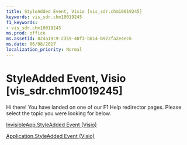 ```yaml
---
title: StyleAdded Event, Visio [vis_sdr.chm10019245]
keywords: vis_sdr.chm10019245
f1_keywords:
- vis_sdr.chm10019245
ms.prod: office
ms.assetid: 824a19c9-2359-40f3-b814-b972fa2e4ec6
ms.date: 06/08/2017
localization_priority: Normal
---
```



# StyleAdded Event, Visio [vis_sdr.chm10019245]

Hi there! You have landed on one of our F1 Help redirector pages. Please select the topic you were looking for below.

[InvisibleApp.StyleAdded Event (Visio)](http://msdn.microsoft.com/library/b45dadaa-6d7b-a320-76fb-d66e2b1d5e6a%28Office.15%29.aspx)

[Application.StyleAdded Event (Visio)](http://msdn.microsoft.com/library/a966cbc6-529e-5525-5fc2-ed9cd3250dfa%28Office.15%29.aspx)


